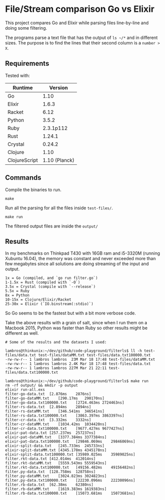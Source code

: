 # File/Stream comparison Go vs Elixir

This project compares Go and Elixir while parsing files line-by-line and doing some filtering.

The programs parse a text file that has the output of `ls ~/*` and in different sizes. The purpose is to find the lines that their second column is a `number > X`.

## Requirements

Tested with:

|Runtime|Version|
|---|---|
|Go|1.10|
|Elixir|1.6.3|
|Racket|6.12|
|Python|3.5.2|
|Ruby|2.3.1p112|
|Rust|1.24.1|
|Crystal|0.24.2|
|Clojure|1.10|
|ClojureScript|1.10 (Planck)|

## Commands

Compile the binaries to run.

```
make
```

Run all the parsing for all the files inside `test-files/`.

```
make run
```

The filtered output files are inside the `output/`

## Results

In my benchmarks on Thinkpad T430 with 16GB ram and i5-3320M (running Xubuntu 16.04), the memory was constant and never exceeded more than few megabytes since all solutions are doing streaming of the input and output.

```
1x = Go (compiled, and `go run filter.go`)
1-1.5x = Rust (compiled with `-O`)
3.5x = Crystal (compile with `--release`)
5.5x = Ruby
8x = Python
10-15x = Clojure/Elixir/Racket
25-30x = Elixir (`IO.binstream(:stdio)`)
```

So Go seems to be the fastest but with a bit more verbose code.

Take the above results with a grain of salt, since when I run them on a Macbook 2015, Python was faster than Ruby so other results might be different as well.

```
# Some of the results and the datasets I used:

lambros@thinkunix:~/dev/github/code-playground/filterls$ ll -h test-files/data.txt test-files/dataMM.txt test-files/data.txt100000.txt 
-rw-rw-r-- 1 lambros lambros  23M Mar 18 17:48 test-files/dataMM.txt
-rw-rw-r-- 1 lambros lambros 2.4K Mar 18 17:48 test-files/data.txt
-rw-rw-r-- 1 lambros lambros 227M Mar 21 22:11 test-files/data.txt100000.txt

lambros@thinkunix:~/dev/github/code-playground/filterls$ make run
rm -rf output/ && mkdir -p output
elixir run-all.exs
filter-go-data.txt	[2.876ms	2876ns]
filter-go-dataMM.txt	[290.17ms	290170ns]
filter-go-data.txt100000.txt	[2724.463ms	2724463ns]
filter-rs-data.txt	[2.894ms	2894ns]
filter-rs-dataMM.txt	[346.541ms	346541ns]
filter-rs-data.txt100000.txt	[3863.397ms	3863397ns]
filter-cr-data.txt	[3.332ms	3332ns]
filter-cr-dataMM.txt	[1034.42ms	1034420ns]
filter-cr-data.txt100000.txt	[9677.427ms	9677427ns]
elixir-pat-data.txt	[257.237ms	257237ns]
elixir-pat-dataMM.txt	[3377.384ms	3377384ns]
elixir-pat-data.txt100000.txt	[29846.069ms	29846069ns]
elixir-split-data.txt	[245.733ms	245733ns]
elixir-split-dataMM.txt	[4345.178ms	4345178ns]
elixir-split-data.txt100000.txt	[35989.025ms	35989025ns]
filter.rkt-data.txt	[412.014ms	412014ns]
filter.rkt-dataMM.txt	[5559.543ms	5559543ns]
filter.rkt-data.txt100000.txt	[49156.482ms	49156482ns]
filter.py-data.txt	[128.758ms	128758ns]
filter.py-dataMM.txt	[3024.823ms	3024823ns]
filter.py-data.txt100000.txt	[22230.096ms	22230096ns]
filter.rb-data.txt	[62.38ms	62380ns]
filter.rb-dataMM.txt	[1619.383ms	1619383ns]
filter.rb-data.txt100000.txt	[15073.681ms	15073681ns]
```

